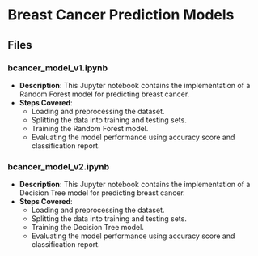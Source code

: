 # Breast Cancer Prediction Models

## Files

### bcancer_model_v1.ipynb

- **Description**: This Jupyter notebook contains the implementation of a Random Forest model for predicting breast cancer.
- **Steps Covered**:
  - Loading and preprocessing the dataset.
  - Splitting the data into training and testing sets.
  - Training the Random Forest model.
  - Evaluating the model performance using accuracy score and classification report.

### bcancer_model_v2.ipynb

- **Description**: This Jupyter notebook contains the implementation of a Decision Tree model for predicting breast cancer.
- **Steps Covered**:
  - Loading and preprocessing the dataset.
  - Splitting the data into training and testing sets.
  - Training the Decision Tree model.
  - Evaluating the model performance using accuracy score and classification report.
